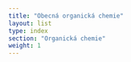 ```yaml
---
title: "Obecná organická chemie"
layout: list
type: index
section: "Organická chemie"
weight: 1
---
```

